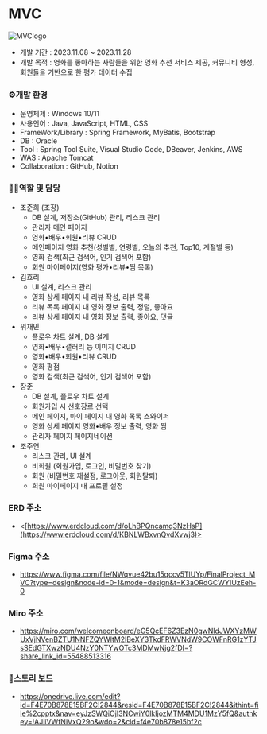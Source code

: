 # MVC

![MVClogo](https://github.com/LcsCho/kh12-final5/assets/135007715/b89943d4-1435-46d5-8f1a-efd98bf26032)

- 개발 기간 : 2023.11.08 ~ 2023.11.28
- 개발 목적 : 영화를 좋아하는 사람들을 위한 영화 추천 서비스 제공, 커뮤니티 형성, 회원들을 기반으로 한 평가 데이터 수집

### ⚙️개발 환경

- 운영체제 : Windows 10/11
- 사용언어 : Java, JavaScript, HTML, CSS
- FrameWork/Library : Spring Framework, MyBatis, Bootstrap
- DB : Oracle
- Tool : Spring Tool Suite, Visual Studio Code, DBeaver, Jenkins, AWS
- WAS : Apache Tomcat
- Collaboration : GitHub, Notion

### 🧑‍💻역할 및 담당

- 조준희 (조장)
  - DB 설계, 저장소(GitHub) 관리, 리스크 관리
  - 관리자 메인 페이지
  - 영화•배우•회원•리뷰 CRUD
  - 메인페이지 영화 추천(성별별, 연령별, 오늘의 추천, Top10, 계절별 등)
  - 영화 검색(최근 검색어, 인기 검색어 포함)
  - 회원 마이페이지(영화 평가•리뷰•찜 목록)
- 김효리
  - UI 설계, 리스크 관리
  - 영화 상세 페이지 내 리뷰 작성, 리뷰 목록
  - 리뷰 목록 페이지 내 영화 정보 출력, 정렬, 좋아요
  - 리뷰 상세 페이지 내 영화 정보 출력, 좋아요, 댓글
- 위재민
  - 플로우 차트 설계, DB 설계
  - 영화•배우•갤러리 등 이미지 CRUD
  - 영화•배우•회원•리뷰 CRUD
  - 영화 평점
  - 영화 검색(최근 검색어, 인기 검색어 포함)
- 장준
  - DB 설계, 플로우 차트 설계
  - 회원가입 시 선호장르 선택
  - 메인 페이지, 마이 페이지 내 영화 목록 스와이퍼
  - 영화 상세 페이지 영화•배우 정보 출력, 영화 찜
  - 관리자 페이지 페이지네이션
- 조주연
  - 리스크 관리, UI 설계
  - 비회원 (회원가입, 로그인, 비밀번호 찾기)
  - 회원 (비밀번호 재설정, 로그아웃, 회원탈퇴)
  - 회원 마이페이지 내 프로필 설정

### ERD 주소
- <[https://www.erdcloud.com/d/oLhBPQncamq3NzHsP](https://www.erdcloud.com/d/KBNLWBxvnQvdXvwj3)>

### Figma 주소
- <https://www.figma.com/file/NWqvue42bu15qccv5TlUYp/FinalProject_MVC?type=design&node-id=0-1&mode=design&t=K3aORdGCWYIUzEeh-0>

### Miro 주소
- <https://miro.com/welcomeonboard/eG5QcEF6Z3EzN0gwNldJWXYzMWUxVjNVenBZTU1NNFZQYWltM2lBeXY3TkdFRWVNdW9COWFnRG1zYTJsSEdGTXwzNDU4NzY0NTYwOTc3MDMwNjg2fDI=?share_link_id=55488513316>

### 📌스토리 보드
- <https://onedrive.live.com/edit?id=F4E70B878E15BF2C!2844&resid=F4E70B878E15BF2C!2844&ithint=file%2cpptx&nav=eyJzSWQiOjI3NCwiY0lkIjozMTM4MDU1MzY5fQ&authkey=!AJiiVWfNiVxQ29o&wdo=2&cid=f4e70b878e15bf2c>

